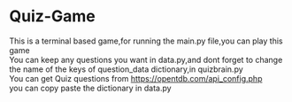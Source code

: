 # Quiz-Game

This is a terminal based game,for running the main.py file,you can play this game <br>
You can keep any questions you want in data.py,and dont forget to change the name of the keys of question_data dictionary,in quizbrain.py <br>
You can get Quiz questions from https://opentdb.com/api_config.php <br>
you can copy paste the dictionary in data.py
